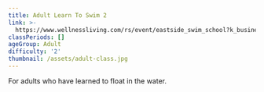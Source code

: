 ```yaml
---
title: Adult Learn To Swim 2
link: >-
  https://www.wellnessliving.com/rs/event/eastside_swim_school?k_business=248418&k_class_tab=17453&uid=0&id_class_tab=2
classPeriods: []
ageGroup: Adult
difficulty: '2'
thumbnail: /assets/adult-class.jpg
---
```

For adults who have learned to float in the water.
